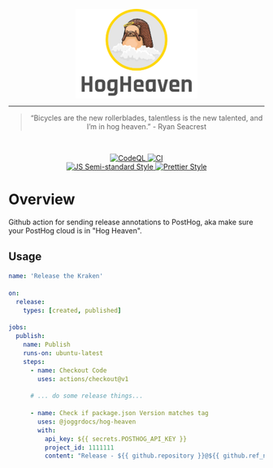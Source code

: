 <div>
    <p align="center">
        <img src="./logo.png" align="center" width="240" />
    </p>
    <hr>
    <blockquote align="center">
        “Bicycles are the new rollerblades, talentless is the new talented, and I’m in hog heaven.” - Ryan Seacrest
    </blockquote>
</div>

<br>

<p align="center">
  <a href="https://github.com/joggrdocs/hog-heaven/actions/workflows/github-code-scanning/codeql">
    <img alt="CodeQL" src="https://github.com/joggrdocs/hog-heaven/actions/workflows/github-code-scanning/codeql/badge.svg">
  </a>
  <a href="https://github.com/joggrdocs/tempo/actions/workflows/ci.yaml">
    <img alt="CI" src="https://github.com/joggrdocs/hog-heaven/actions/workflows/ci.yaml/badge.svg">
  </a>
  <br/>
  <a href="https://github.com/standard/semistandard">
    <img alt="JS Semi-standard Style" src="https://img.shields.io/badge/code%20style-semistandard-brightgreen.svg">
  </a>
  <a href="https://github.com/prettier/prettier">
    <img alt="Prettier Style" src="https://img.shields.io/badge/code_style-prettier-ff69b4.svg?style=flat-square">
  </a>
</p>

# Overview

Github action for sending release annotations to PostHog, aka make sure your PostHog cloud is in "Hog Heaven".

## Usage

```yaml
name: 'Release the Kraken'

on:
  release:
    types: [created, published]

jobs:
  publish:
    name: Publish
    runs-on: ubuntu-latest
    steps:
      - name: Checkout Code
        uses: actions/checkout@v1

      # ... do some release things...
      
      - name: Check if package.json Version matches tag
        uses: @joggrdocs/hog-heaven
        with:
          api_key: ${{ secrets.POSTHOG_API_KEY }}
          project_id: 1111111
          content: "Release - ${{ github.repository }}@${{ github.ref_name }}" # outputs: "Release - @joggrdocs/hog-heaven@v1.0.0" 
```
